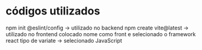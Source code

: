 # códigos utilizados

npm init @eslint/config -> utilizado no backend
npm create vite@latest -> utilizado no frontend
colocado nome como front e selecionado o framework react
tipo de variate -> selecionado JavaScript
